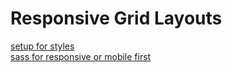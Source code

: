 # Responsive Grid Layouts

<a name="top"></a>

[setup for styles](#setup-styles)  
[sass for responsive or mobile first](#responsive-mobile)  

<a name="setup-styles"></a>